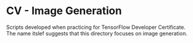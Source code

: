 # CV - Image Generation
Scripts developed when practicing for TensorFlow Developer Certificate.
The name itslef suggests that this directory focuses on image generation.
    